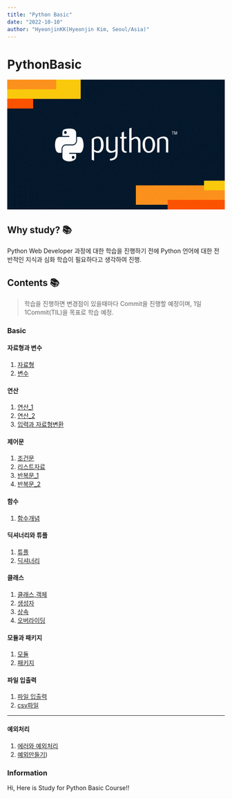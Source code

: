```yaml
---
title: "Python Basic"
date: "2022-10-10"
author: "HyeonjinKK(Hyeonjin Kim, Seoul/Asia)"
---
```


# PythonBasic
<div align="center">
<img src='images/Python_main.gif' width="600" height="300px">
</div>

## Why study? 📚
Python Web Developer 과정에 대한 학습을 진행하기 전에 Python 언어에 대한 전반적인 지식과 심화 학습이 필요하다고 생각하여 진행.

## Contents 📚
> 학습을 진행하면 변경점이 있을때마다 Commit을 진행할 예정이며, 1일 1Commit(TIL)을 목표로 학습 예정.
### Basic
#### 자료형과 변수
1. [자료형](./Chapter3/md/01.%EC%88%AB%EC%9E%90%2C%EB%AC%B8%EC%9E%90%2C%EB%B6%88%EB%A6%B0%EC%9E%90%EB%A3%8C%ED%98%95.md)
2. [변수](./Chapter3/md/02.%EB%B3%80%EC%88%98.md)
#### 연산
1. [연산_1](./Chapter4/md/01.%EC%97%B0%EC%82%B0_1.md)
2. [연산_2](./Chapter4/md/02.%EC%97%B0%EC%82%B0_2.md)
3. [입력과 자료형변환](./Chapter4/md/03.%EC%9E%85%EB%A0%A5%2C%EC%9E%90%EB%A3%8C%ED%98%95%EB%B3%80%ED%99%98.md)
#### 제어문
1. [조건문](./Chapter5/md/01.제어문_조건문.md)
2. [리스트자료](./Chapter5/md/02.제어문_리스트자료.md)
3. [반복문_1](./Chapter5/md/03.반복문_1.md)
4. [반복문_2](./Chapter5/md/03.반복문_2.md)
#### 함수
1. [함수개념](./Chapter6/md/01.함수.md)
#### 딕셔너리와 튜플
1. [튜플](./Chapter7/md/01.튜플.md)
2. [딕셔너리](./Chapter7/md/02.딕셔너리.md)
#### 클래스
1. [클래스,객체](./Chapter8/md/01.클래스와객체.md)
2. [생성자](./Chapter8/md/02.생성자.md)
3. [상속](./Chapter8/md/03.상속.md)
4. [오버라이딩](./Chapter8/md/04.오버라이딩_클래스변수.md)
#### 모듈과 패키지
1. [모듈](./Chapter9/md/01.모듈.md)
2. [패키지](./Chapter9/md/02.패키지.md)
#### 파일 입출력
1. [파일 입출력](./Chapter10/md/01.파일입출력.md)
2. [csv파일](./Chapter10/md/02.csv입출력.md)
---
#### 예외처리
1. [에러와 예외처리](./Chapter11/md/01.에러와예외처리.md)
2. [예외만들기](./Chapter11/md/02.예외만들기.md))
### Information
Hi, Here is Study for Python Basic Course!!


